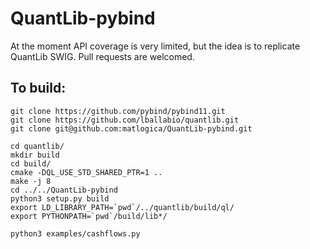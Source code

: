 # QuantLib-pybind
At the moment API coverage is very limited, but the idea is to replicate QuantLib SWIG. Pull requests are welcomed.

## To build:
```
git clone https://github.com/pybind/pybind11.git
git clone https://github.com/lballabio/quantlib.git
git clone git@github.com:matlogica/QuantLib-pybind.git

cd quantlib/
mkdir build
cd build/
cmake -DQL_USE_STD_SHARED_PTR=1 ..
make -j 8
cd ../../QuantLib-pybind
python3 setup.py build
export LD_LIBRARY_PATH=`pwd`/../quantlib/build/ql/
export PYTHONPATH=`pwd`/build/lib*/

python3 examples/cashflows.py
```
